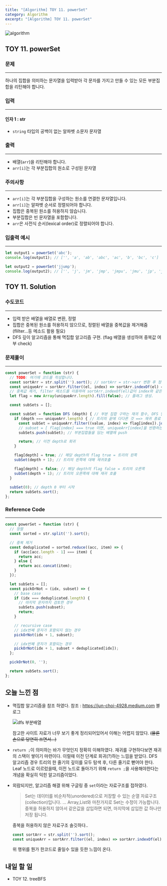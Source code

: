 ```yaml
---
title: "[Algorithm] TOY 11. powerSet"
category: Algorithm
excerpt: "[Algorithm] TOY 11. powerSet"
---
```


![algorithm](https://user-images.githubusercontent.com/83164003/131701318-f0ff36c4-1fcc-4f21-b978-18a9d8ec3386.jpg)
## TOY 11. powerSet
### 문제
---
하나의 집합을 의미하는 문자열을 입력받아 각 문자를 가지고 만들 수 있는 모든 부분집합을 리턴해야 합니다.



### 입력
---
#### 인자 1 : str
- `string` 타입의 공백이 없는 알파벳 소문자 문자열

### 출력
---
- 배열(`arr`)을 리턴해야 합니다.
- `arr[i]`는 각 부분집합의 원소로 구성된 문자열

### 주의사항
---
- `arr[i]`는 각 부분집합을 구성하는 원소를 연결한 문자열입니다.
- `arr[i]`는 알파벳 순서로 정렬되어야 합니다.
- 집합은 중복된 원소를 허용하지 않습니다.
- 부분집합은 빈 문자열을 포함합니다.
- `arr`은 사전식 순서(lexical order)로 정렬되어야 합니다.

### 입출력 예시
---
```javascript
let output1 = powerSet('abc');
console.log(output1); // ['', 'a', 'ab', 'abc', 'ac', 'b', 'bc', 'c']

let output2 = powerSet('jjump');
console.log(output2); // ['', 'j', 'jm', 'jmp', 'jmpu', 'jmu', 'jp', 'jpu', 'ju', 'm', 'mp', 'mpu', 'mu', 'p', 'pu', 'u']
```


## TOY 11. Solution
### 수도코드
---
- 입력 받은 배열을 배열로 변환, 정렬
- 집합은 중복된 원소를 허용하지 않으므로, 정렬된 배열을 중복값을 제거해줌 (flilter...등 메소드 활용 필요)
- DFS 깊이 알고리즘을 통해 멱집합 알고리즘 구현. (flag 배열을 생성하여 중복값 여부 check)

### 문제풀이
---
```javascript 
const powerSet = function (str) {
  // TODO: 여기에 코드를 작성합니다.
  const sortArr = str.split('').sort(); // sortArr = str->arr 변환 후 정렬한다.
  const uniqueArr = sortArr.filter((el, index) => sortArr.indexOf(el) === index) 
  // 중복값 제거, filter 메소드를 이용하여 sortArr.indexOf(el)값이 index와 같은 조건의 uniqe한 값들로 채운 배열을 선언.
  let flag = new Array(uniqueArr.length).fill(false); // 플래그 생성.

  const subSets = [];

  const subSet = function DFS (depth) { // 부분 집합 구하는 재귀 함수, DFS 알고리즘
    if (depth === uniqueArr.length) { // 트리의 끝에 다다른 것 ==> 재귀 종료 조건
      const subSet = uniqueArr.filter((value, index) => flag[index]).join(''); 
      // subset = [ flag[index] === true 이면, uniqueArr[index]을 반환하는 배열이 생성된다]
      subSets.push(subSet); // 부분집합들을 담는 배열에 push

      return; // 이전 depth로 회귀
    }

    flag[depth] = true; // 해당 depth의 flag true = 트리의 왼쪽
    subSet(depth + 1); // 트리의 왼쪽에 대해 재귀호출

    flag[depth] = false; // 해당 depth의 flag false = 트리의 오른쪽
    subSet(depth + 1); // 트리의 오른쪽에 대해 재귀 호출
  }
  
  subSet(0); // depth 0 부터 시작
  return subSets.sort();
};

```
### Reference Code
---
```javascript
const powerSet = function (str) {
  // 정렬
  const sorted = str.split('').sort();

  // 중복 제거
  const deduplicated = sorted.reduce((acc, item) => {
    if (acc[acc.length - 1] === item) {
      return acc;
    } else {
      return acc.concat(item);
    }
  });

  let subSets = [];
  const pickOrNot = (idx, subset) => {
    // base case
    if (idx === deduplicated.length) {
      // 마지막 문자까지 검토한 경우
      subSets.push(subset);
      return;
    }

    // recursive case
    // idx번째 문자가 포함되지 않는 경우
    pickOrNot(idx + 1, subset);

    // idx번째 문자가 포함되는 경우
    pickOrNot(idx + 1, subset + deduplicated[idx]);
  };

  pickOrNot(0, '');

  return subSets.sort();
};
```
## 오늘 느낀 점
- 멱집합 알고리즘을 참조 하였다. 참조 : <a href="https://jun-choi-4928.medium.com/javascript%EB%A1%9C-%EB%A9%B1%EC%A7%91%ED%95%A9-powerset-%EB%A6%AC%ED%84%B4%ED%95%98%EB%8A%94-%ED%95%A8%EC%88%98-%EA%B5%AC%ED%98%84%ED%95%98%EA%B8%B0-f1cce8cc3268" target="_blank">https://jun-choi-4928.medium.com</a> 블로그

  ![dfs 부분배열 ](https://user-images.githubusercontent.com/83164003/132379995-ab48baeb-7ac0-476d-bd0c-39ca5ca1b140.png)

  참고한 사이트 자료가 너무 보기 좋게 정리되어있어서 이해는 어렵지 않았다. ~~(물론 손으로 당연히 쓰면서...)~~

- `return ;`이 의미하는 바가 무엇인지 정확히 이해하였다. 재귀를 구현하다보면 재귀의 스택이 쌓이기 마련이다. 이럴때 이전 단계로 회귀(?)하는 느낌을 받았다. DFS 알고리즘 경우 트리의 한 줄기의 깊이를 모두 탐색 후, 다른 줄기로 뻗어야 한다. Leaf 노드로 이르렀을때, 이전 노드로 돌아가기 위해 `return ;`을 사용해야한다는 개념을 확실히 익힌 알고리즘이었다.

- 외람되지만, 알고리즘 해결 위해 구글링 중 `set`이라는 자료구조를 접하였다. 
  > Set는 데이터를 비순차적(unordered)으로 저장할 수 있는 순열 자료구조 (collection)입니다. ... Array,List와 마찬가지로 Set는 수정이 가능합니다. 중복을 허용하지 않아서 같은값을 삽입하면 되면, 마지막에 삽입한 값 하나만 저장 됩니다. 

  중복을 허용하지 않은 자료구조 솔깃하다..

  ```javascript
  const sortArr = str.split('').sort();
  const uniqueArr = sortArr.filter((el, index) => sortArr.indexOf(el) === index)
	```
	
	위 행위를 뭔가 한코드로 줄일수 있을 듯한 느낌이 온다.
	
	
## 내일 할 일
- TOY 12. treeBFS
